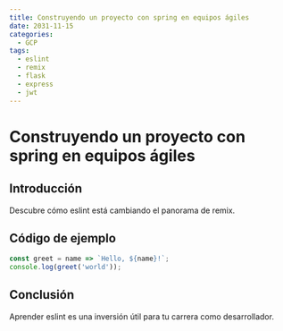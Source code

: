 ```yaml
---
title: Construyendo un proyecto con spring en equipos ágiles
date: 2031-11-15
categories:
  - GCP
tags:
  - eslint
  - remix
  - flask
  - express
  - jwt
---
```


# Construyendo un proyecto con spring en equipos ágiles

## Introducción

Descubre cómo eslint está cambiando el panorama de remix.

## Código de ejemplo

```javascript
const greet = name => `Hello, ${name}!`;
console.log(greet('world'));
```

## Conclusión

Aprender eslint es una inversión útil para tu carrera como desarrollador.